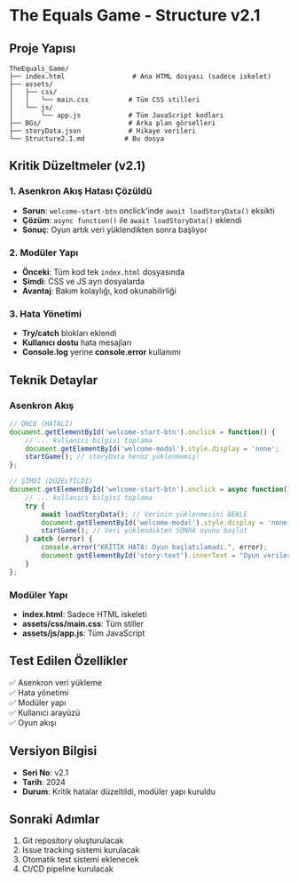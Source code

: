 # The Equals Game - Structure v2.1

## Proje Yapısı

```
TheEquals_Game/
├── index.html                 # Ana HTML dosyası (sadece iskelet)
├── assets/
│   ├── css/
│   │   └── main.css          # Tüm CSS stilleri
│   └── js/
│       └── app.js            # Tüm JavaScript kodları
├── BGs/                      # Arka plan görselleri
├── storyData.json            # Hikaye verileri
└── Structure2.1.md          # Bu dosya
```

## Kritik Düzeltmeler (v2.1)

### 1. Asenkron Akış Hatası Çözüldü
- **Sorun**: `welcome-start-btn` onclick'inde `await loadStoryData()` eksikti
- **Çözüm**: `async function()` ile `await loadStoryData()` eklendi
- **Sonuç**: Oyun artık veri yüklendikten sonra başlıyor

### 2. Modüler Yapı
- **Önceki**: Tüm kod tek `index.html` dosyasında
- **Şimdi**: CSS ve JS ayrı dosyalarda
- **Avantaj**: Bakım kolaylığı, kod okunabilirliği

### 3. Hata Yönetimi
- **Try/catch** blokları eklendi
- **Kullanıcı dostu** hata mesajları
- **Console.log** yerine **console.error** kullanımı

## Teknik Detaylar

### Asenkron Akış
```javascript
// ÖNCE (HATALI)
document.getElementById('welcome-start-btn').onclick = function() {
    // ... kullanıcı bilgisi toplama
    document.getElementById('welcome-modal').style.display = 'none';
    startGame(); // storyData henüz yüklenmemiş!
};

// ŞİMDİ (DÜZELTİLDİ)
document.getElementById('welcome-start-btn').onclick = async function() {
    // ... kullanıcı bilgisi toplama
    try {
        await loadStoryData(); // Verinin yüklenmesini BEKLE
        document.getElementById('welcome-modal').style.display = 'none';
        startGame(); // Veri yüklendikten SONRA oyunu başlat
    } catch (error) {
        console.error("KRİTİK HATA: Oyun başlatılamadı.", error);
        document.getElementById('story-text').innerText = "Oyun verileri yüklenemedi...";
    }
};
```

### Modüler Yapı
- **index.html**: Sadece HTML iskeleti
- **assets/css/main.css**: Tüm stiller
- **assets/js/app.js**: Tüm JavaScript

## Test Edilen Özellikler

✅ Asenkron veri yükleme  
✅ Hata yönetimi  
✅ Modüler yapı  
✅ Kullanıcı arayüzü  
✅ Oyun akışı  

## Versiyon Bilgisi
- **Seri No**: v2.1
- **Tarih**: 2024
- **Durum**: Kritik hatalar düzeltildi, modüler yapı kuruldu

## Sonraki Adımlar
1. Git repository oluşturulacak
2. Issue tracking sistemi kurulacak
3. Otomatik test sistemi eklenecek
4. CI/CD pipeline kurulacak 